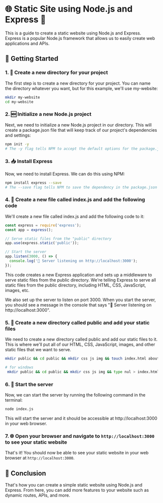# 🌐 Static Site using Node.js and Express 🚀

This is a guide to create a static website using Node.js and Express. Express is a popular Node.js framework that allows us to easily create web applications and APIs.

## 🚀 Getting Started

### 1. 📁 Create a new directory for your project

The first step is to create a new directory for your project. You can name the directory whatever you want, but for this example, we'll use my-website:
```bash
mkdir my-website
cd my-website
```

### 2. 🆕 Initialize a new Node.js project

Next, we need to initialize a new Node.js project in our directory. This will create a package.json file that will keep track of our project's dependencies and settings:

```bash
npm init -y
# The -y flag tells NPM to accept the default options for the package.json file.
```
### 3. 📥 Install Express
Now, we need to install Express. We can do this using NPM:

```bash
npm install express --save
# The --save flag tells NPM to save the dependency in the package.json file.
```
### 4. 📝 Create a new file called index.js and add the following code
We'll create a new file called index.js and add the following code to it:

```js
const express = require('express');
const app = express();

// Serve static files from the "public" directory
app.use(express.static('public'));

// Start the server
app.listen(3000, () => {
  console.log('🚀 Server listening on http://localhost:3000');
});
```
This code creates a new Express application and sets up a middleware to serve static files from the public directory. We're telling Express to serve all static files from the public directory, including HTML, CSS, JavaScript, images, etc.

We also set up the server to listen on port 3000. When you start the server, you should see a message in the console that says "🚀 Server listening on http://localhost:3000".

### 5. 📂 Create a new directory called public and add your static files
We need to create a new directory called public and add our static files to it. This is where we'll put all of our HTML, CSS, JavaScript, images, and other static files that we want to serve.

```bash
mkdir public && cd public && mkdir css js img && touch index.html about.html contact.html home.html css/styles.css js/main.js

# for windows
 mkdir public && cd public && mkdir css js img && type nul > index.html && type nul > about.html && type nul > contact.html && type nul > home.html && mkdir css && mkdir js && type nul > css\styles.css && type nul > js\main.js

```

### 6. 🚀 Start the server
Now, we can start the server by running the following command in the terminal:

```bash
node index.js
```
This will start the server and it should be accessible at http://localhost:3000 in your web browser.

### 7. 🌐 Open your browser and navigate to `http://localhost:3000` to see your static website

That's it! You should now be able to see your static website in your web browser at `http://localhost:3000`.

## 🎉 Conclusion

That's how you can create a simple static website using Node.js and Express. From here, you can add more features to your website such as dynamic routes, APIs, and more.


